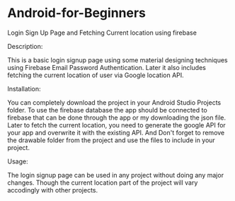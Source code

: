 # Android-for-Beginners
Login Sign Up Page and Fetching Current location using firebase 

Description:

This is a basic login signup page using some material designing techniques using Firebase Email Password Authentication. Later it also includes
fetching the current location of user via Google location API.

Installation:

You can completely download the project in your Android Studio Projects folder. To use the firebase database the app should be connected to firebase
that can be done through the app or my downloading the json file. Later to fetch the current location, you need to generate the google API for your app and
overwrite it with the existing API.
And Don't forget to remove the drawable folder from the project and use the files to include in your project.

Usage:

The login signup page can be used in any project without doing any major changes. Though the current location part of the project will vary
accodingly with other projects.
